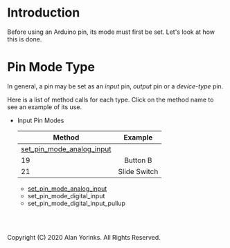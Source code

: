 # Introduction
Before using an Arduino pin, its mode must first be set. Let's look at how this is done.

# Pin Mode Type
In general, a pin may be set as an _input_ pin, _output_ pin or a _device-type_ pin.

Here is a list of method calls for each type. Click on the method name to see an example of its
use.

* Input Pin Modes

    | Method 	            |    Example    
    |--------------------	|:------------:	
    | [set_pin_mode_analog_input](https://github.com/MrYsLab/pymata4/blob/master/examples/analog_input_with_time_stamps.py) 
    |         19         	|   Button B   	
    |         21         	| Slide Switch 	
    
    * [set_pin_mode_analog_input](https://github.com/MrYsLab/pymata4/blob/master/examples/analog_input_with_time_stamps.py)
    * set_pin_mode_digital_input
    * set_pin_mode_digital_input_pullup

<br>
<br>

Copyright (C) 2020 Alan Yorinks. All Rights Reserved.
